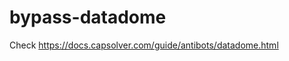 # bypass-datadome
Check https://docs.capsolver.com/guide/antibots/datadome.html
                                                    